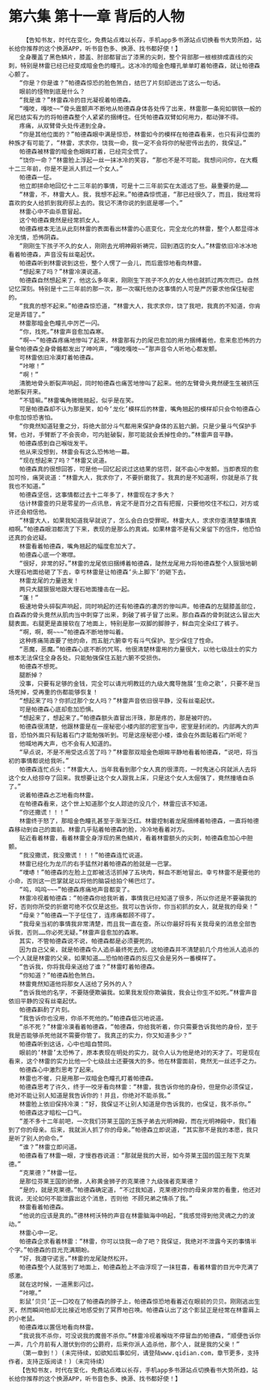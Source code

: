 # 第六集 第十一章 背后的人物
        【告知书友，时代在变化，免费站点难以长存，手机app多书源站点切换看书大势所趋，站长给你推荐的这个换源APP，听书音色多、换源、找书都好使！】
       全身覆盖了黑色鳞片，膝盖、肘部都冒出了漆黑的尖刺，整个背部那一根根排成直线的尖刺，特别是林雷已经已经变成暗金色的瞳孔。这冰冷的暗金色瞳孔单单盯着帕德森，就让帕德森心颤了。
       “你是？你是谁？”帕德森惊恐的脸色煞白，结巴了片刻却迸出了这么一句话。
       眼前的怪物到底是什么？
       “我是谁？”林雷森冷的目光凝视着帕德森。
       “嘎吱，嘎吱~~”骨头震颤声不断地从帕德森身体各处传了出来，林雷那一条宛如钢铁一般的尾巴结实有力的将帕德森整个人紧紧的捆缚住。任凭帕德森双臂如何用力，都动弹不得。
       疼痛，从双臂骨头处传递到全身。
       “你是其他位面的？”帕德森眼中满是惊恐，林雷如今的模样在帕德森看来，也只有异位面的种族才有可能了，“林雷，求求你，饶我一命，我一定不会将你的秘密传出去的，我保证。”
       帕德森被林雷的暗金色眼眸盯着，已经完全慌了。
       “饶你一命？”林雷脸上浮起一丝一抹冰冷的笑容，“那也不是不可能。我想问问你，在大概十二三年前，你是不是派人抓过一个女人。”
       帕德森一怔。
       他立即拼命地回忆十二三年前的事情，可是十二三年前实在太遥远了些。最重要的是……
       “林雷，不，林雷大人。我，我想不起来。”帕德森惊慌道，“那已经很久了，而且，我经常将喜欢的女人给抓到我府邸上去的。我记不清你说的到底是哪一个。”
       林雷心中不由杀意冒起。
       这个帕德森竟然是经常抓女人。
       帕德森根本无法从此刻林雷的表面看出林雷的心底变化，完全龙化的林雷，整个人都显得冰冷无情，恐怖阴森。
       “刚刚生下孩子不久的女人，刚刚去光明神殿祈祷完，回到酒店的女人。”林雷依旧冷冰冰地看着帕德森，声音没有丝毫起伏。
       帕德森听到林雷说到这些，整个人愣了一会儿，而后震惊地看向林雷。
       “想起来了吗？”林雷冷漠说道。
       帕德森自然想起来了，他这么多年来，刚刚生下孩子不久的女人他也就抓过两次而已。自然记忆深刻。特别是十二三年前的那一次，那一次嘱托他办这事情的人可是严厉要求他保住秘密的。
       “我真的想不起来。”帕德森惊恐道，“林雷大人，我求求你，饶了我吧，我真的不知道，你肯定是弄错了。”
       林雷那暗金色瞳孔中厉芒一闪。
       “你，找死。”林雷声音愈加森寒。
       “啊~~”帕德森疼痛地惨叫了起来，林雷那有力的尾巴愈加的用力捆缚着他，愈来愈恐怖的力量令帕德森全身骨骼都发出了呻吟声，“嘎吱嘎吱~~”那声音令人听地心都发颤。
       可林雷依旧冷漠盯着帕德森。
       “咔嚓！”
       “啊！”
       清脆地骨头断裂声响起，同时帕德森也痛苦地惨叫了起来。他的左臂骨头竟然硬生生被挤压地断裂开来。
       “不错嘛。”林雷嘴角微微翘起，似乎是在笑。
       可是帕德森却不认为那是笑，如今‘龙化’模样后的林雷，嘴角翘起的模样却只会令帕德森心中愈加惊恐害怕。
       “你竟然知道轻重之分，将绝大部分斗气都用来保护身体的五脏六腑。只是少量斗气保护手臂。也对，手臂断了不会丧命，可内脏破裂，那可能就会丢掉性命的。”林雷声音平静。
       帕德森感到自己喉咙发干。
       他从来没想到，林雷会有这么恐怖地一幕。
       “现在想起来了吗？”林雷又说道。
       帕德森真的很想回答，可是他一回忆起说过这结果的惩罚，就不由心中发颤。当即表现的愈加可怜，痛哭说道：“林雷大人，我求你了，不要折磨我了。我真的是不知道啊，你就是杀了我我也不知道。”
       帕德森坚信，这事情都过去十二年多了，林雷现在才多大？
       估计林雷查的只是零星的一点讯息，肯定不是百分之百有把握，只要他咬住不松口，对方或许还会相信他。
       “林雷大人，如果我知道我早就说了，怎么会白白受罪呢。林雷大人，求求你查清楚事情真相啊。”帕德森眼泪都流了下来，表现的是那么的真诚。如果林雷不是有父亲留下的信件，他恐怕还真的会迟疑。
       林雷看着帕德森，嘴角翘起的幅度愈加大了。
       帕德森心底一个寒噤。
       “很好，非常的好。”林雷的龙尾依旧捆缚着帕德森，陡然龙尾用力将帕德森整个人狠狠地朝大理石地面给砸了下去，幸亏林雷是让帕德森‘头上脚下’的砸下去。
       林雷龙尾的力量迸发！
       两只大腿狠狠地跟大理石地面撞击在一起。
       “蓬！”
       极速地骨头碎裂声响起，同时响起的还有帕德森的凄厉的惨叫声。帕德森的左腿膝盖部位，白森森的骨头竟然从肌肉当中刺穿了出来，刺破了裤子冒了出来。那白森森的骨刺就这么冒出大腿表面。右腿更是直接软在了地面上，特别是那一双脚的脚脖子，鲜血完全染红了裤子。
       “啊，啊，啊~~~”帕德森不断地惨叫着。
       这种疼痛简直要了他的命，而五脏六腑幸亏有斗气保护。至少保住了性命。
       “恶魔，恶魔。”帕德森心底不断的咒骂，他很清楚林雷用的力量很大，以他七级战士的实力根本无法保住全身各处。只能勉强保住五脏六腑不受损伤。
       帕德森不想死。
       腿断掉？
       没事，只要有足够的金钱，完全可以请光明教廷的九级大魔导施展‘生命之歌’，只要不是当场死掉，受再重的伤都能够恢复！
       “想起来了吗？你抓过那个女人吗？”林雷声音依旧很平静，没有丝毫起伏。
       可是帕德森心底却愈加恐惧。
       “想起来了，想起来了。”帕德森额头直冒出汗珠，那是疼的，那是被吓的。
       帕德森很清楚，他跟林雷是在一座秘密小楼内部的密室当中，密室是封闭的。内部再大的声音，恐怕外面只有贴着石门才能勉强听到。可是这座秘密小楼，谁会在外面贴着石门听呢？
       他喊地再大声，也不会有人知道的。
       “早点说，不是不用受这点苦了吗？”林雷那双暗金色眼眸平静地看着帕德森，“说吧，将当初的事情都说给我听。”
       帕德森连忙点头：“林雷大人，当年我看到那个女人真的很漂亮，一时鬼迷心窍就派人去将这个女人给掠夺了回来。我想要让这个女人跟我上床，只是这个女人太倔强了，竟然撞墙自杀了。”
       说着帕德森忐忑地看向林雷。
       在帕德森看来，这个世上知道那个女人踪迹的没几个，林雷应该不知道。
       “你还撒谎！！！”
       林雷终于怒了，那暗金色瞳孔甚至于渐渐泛红。林雷控制着龙尾捆缚着帕德森，一直将帕德森移动到自己的面前。林雷几乎贴着帕德森的脸，冷冷地看着对方。
       贴近看着林雷，看着林雷全身浮现的黑色鳞片，看着林雷额头的尖刺，帕德森愈加心中胆颤。
       “我没撒谎，我没撒谎！！！”帕德森连忙说道。
       林雷已经化为龙爪的右手猛然对着帕德森的脸就是一巴掌。
       “噗哧！”帕德森的左脸上立即被活活抓掉了五块肉，鲜血不断地冒出。幸亏林雷不是要他的小命，否则这一巴掌就足以将他的脑袋给拍个稀巴烂了。
       “呜，呜呜~~~”帕德森疼痛地声音都变了。
       林雷冷视着帕德森：“帕德森你给我听着，事情我已经知道了很多，所以你还是不要骗我的好，否则你所受的折磨可绝不仅仅是这些。我可以告诉你，你当初抓的女人，就是我的母亲！”
       “母亲？”帕德森一下子怔住了，连疼痛都顾不得了。
       “我母亲当初的事情我非常清楚，而且我一直在查。所以你最好将有关我母亲的消息全部告诉我，否则……你必死无疑。”林雷声音愈加的森寒。
       其实，不管帕德森说不说，帕德森都是必须要死的。
       因为自己父亲，就是帕德森令人追杀最终死去的。这帕德森并不清楚前几个月他派人追杀的一个人就是林雷的父亲。如果知道……恐怕帕德森的反应又会是另外一番模样了。
       “告诉我，你将我母亲送给了谁？”林雷盯着帕德森。
       “你知道？”帕德森脸色煞白。
       林雷竟然知道他将那女人送给了另外的人？
       “告诉我他的名字，不要随便欺骗我。如果我发现你欺骗我，我会让你生不如死。”林雷声音依旧平静的没有丝毫起伏。
       帕德森斟酌了片刻。
       “我告诉你也没用，你杀不死他的。”帕德森低沉地说道。
       “杀不死？”林雷冷漠看着帕德森，“帕德森，你给我听着，你只需要告诉我他的身份，至于我是否能够杀死他就不需要你管了。我真正的实力，你又知道多少？”
       帕德森听到这话，心中也暗自赞同。
       眼前的‘林雷’太恐怖了，原本表现在明处的实力，就令人认为他是绝对的天才了。可是现在看来，这个林雷的实力比他一个七级战士还要强大的多。他在林雷面前，竟然无一丝还手之力。
       帕德森心中激烈思考了起来。
       林雷也不催，只是用那一双暗金色瞳孔盯着帕德森。
       帕德森思考了许久，终于一咬牙看向林雷：“林雷，我告诉你他的身份，但是你必须保证，绝对不能让别人知道是我告诉你的！并且，你绝对不能杀我。”
       林雷脸上依旧保持冷漠：“好，我保证不让别人知道是你告诉我的，也保证，我不杀你。”
       帕德森这才暗松一口气。
       “差不多十二年前吧，一次我们芬莱王国的王族子弟去光明神殿，而在光明神殿中，我们看到了你的母亲。后来，我就派人抓了你的母亲。”帕德森立即说道，“其实那不是我的本愿，我只是听了别人的命令。”
       “谁？”林雷立即问道。
       帕德森看了林雷一眼，才慢吞吞说道：“那就是我的大哥，如今芬莱王国的国王陛下克莱德。”
       “克莱德？”林雷一怔。
       是那位芬莱王国的骄傲，人称黄金狮子的克莱德？九级强者克莱德？
       “是的，就是克莱德。”帕德森确定道，“不过我知道，克莱德对你的母亲非常的看重，他还对我说，无论如何不能泄露出这个消息，否则他 不顾兄弟之情杀了我。”
       林雷看着帕德森。
       “他说的应该是真的。”德林柯沃特的声音在林雷脑海中响起，“我感觉得到他灵魂之力的波动。”
       林雷心中一定。
       帕德森企求看着林雷：“林雷，你可以饶我一命了吧？我保证，我绝对不泄露今天的事情半个字。”帕德森的目光充满期盼。
       “好，我遵守诺言。”林雷的龙尾陡然松开。
       帕德森整个人就落到了地面上，帕德森脸上不由浮现了一抹狂喜，看着林雷的目光中充满了感激。
       就在这时候，一道黑影闪过。
       “咔嚓。”
       影鼠‘贝贝’正一口咬在了帕德森的脖子上，帕德森惊恐地看着近在眼前的贝贝。刚刚逃出生天，然而瞬间他却无比接近地感受到了冥界地召唤。帕德森认出了这个影鼠正是经常在林雷肩上的小老鼠。
       帕德森难以置信地看向林雷。
       “我说我不杀你，可没说我的魔兽不杀你。”林雷冷视着喉咙不停冒血的帕德森，“顺便告诉你一声，几个月前有人潜伏到你的公爵府，后来你派人追杀他，那个人，就是我的父亲！”
       （第一章到！）(未完待续，如欲知后事如何，请登陆www.qidian.com，章节更多，支持作者，支持正版阅读！)（未完待续）
       【告知书友，时代在变化，免费站点难以长存，手机app多书源站点切换看书大势所趋，站长给你推荐的这个换源APP，听书音色多、换源、找书都好使！】